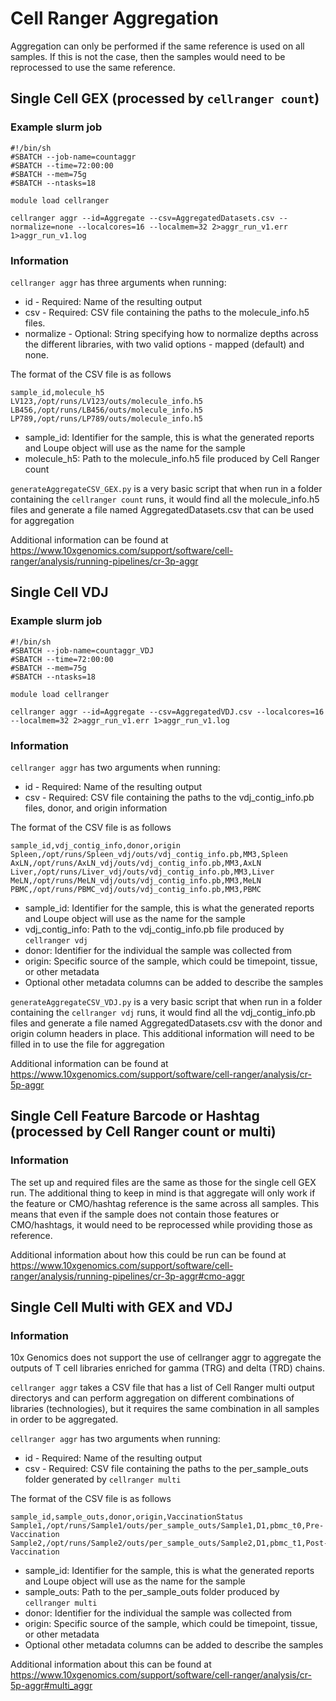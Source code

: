 # Cell Ranger Aggregation 

Aggregation can only be performed if the same reference is used on all samples. If this is not the case, then the samples would need to be reprocessed to use the same reference.

## Single Cell GEX (processed by `cellranger count`)

### Example slurm job

```
#!/bin/sh
#SBATCH --job-name=countaggr
#SBATCH --time=72:00:00
#SBATCH --mem=75g
#SBATCH --ntasks=18

module load cellranger

cellranger aggr --id=Aggregate --csv=AggregatedDatasets.csv --normalize=none --localcores=16 --localmem=32 2>aggr_run_v1.err 1>aggr_run_v1.log
```

### Information

`cellranger aggr` has three arguments when running:
* id - Required: Name of the resulting output
* csv - Required: CSV file containing the paths to the molecule_info.h5 files.
* normalize - Optional: String specifying how to normalize depths across the different libraries, with two valid options - mapped (default) and none. 

The format of the CSV file is as follows
```
sample_id,molecule_h5
LV123,/opt/runs/LV123/outs/molecule_info.h5
LB456,/opt/runs/LB456/outs/molecule_info.h5
LP789,/opt/runs/LP789/outs/molecule_info.h5
```
* sample_id: Identifier for the sample, this is what the generated reports and Loupe object will use as the name for the sample
* molecule_h5: Path to the molecule_info.h5 file produced by Cell Ranger count

`generateAggregateCSV_GEX.py` is a very basic script that when run in a folder containing the `cellranger count` runs, it would find all the molecule_info.h5 files and generate a file named AggregatedDatasets.csv that can be used for aggregation

Additional information can be found at https://www.10xgenomics.com/support/software/cell-ranger/analysis/running-pipelines/cr-3p-aggr

## Single Cell VDJ

### Example slurm job

```
#!/bin/sh
#SBATCH --job-name=countaggr_VDJ
#SBATCH --time=72:00:00
#SBATCH --mem=75g
#SBATCH --ntasks=18

module load cellranger

cellranger aggr --id=Aggregate --csv=AggregatedVDJ.csv --localcores=16 --localmem=32 2>aggr_run_v1.err 1>aggr_run_v1.log
```

### Information

`cellranger aggr` has two arguments when running:
* id - Required: Name of the resulting output
* csv - Required: CSV file containing the paths to the vdj_contig_info.pb files, donor, and origin information

The format of the CSV file is as follows
```
sample_id,vdj_contig_info,donor,origin
Spleen,/opt/runs/Spleen_vdj/outs/vdj_contig_info.pb,MM3,Spleen
AxLN,/opt/runs/AxLN_vdj/outs/vdj_contig_info.pb,MM3,AxLN
Liver,/opt/runs/Liver_vdj/outs/vdj_contig_info.pb,MM3,Liver
MeLN,/opt/runs/MeLN_vdj/outs/vdj_contig_info.pb,MM3,MeLN
PBMC,/opt/runs/PBMC_vdj/outs/vdj_contig_info.pb,MM3,PBMC
```
* sample_id: Identifier for the sample, this is what the generated reports and Loupe object will use as the name for the sample
* vdj_contig_info: Path to the vdj_contig_info.pb file produced by `cellranger vdj`
* donor: Identifier for the individual the sample was collected from
* origin: Specific source of the sample, which could be timepoint, tissue, or other metadata
* Optional other metadata columns can be added to describe the samples

`generateAggregateCSV_VDJ.py` is a very basic script that when run in a folder containing the `cellranger vdj` runs, it would find all the vdj_contig_info.pb files and generate a file named AggregatedDatasets.csv with the donor and origin column headers in place. This additional information will need to be filled in to use the file for aggregation

Additional information can be found at https://www.10xgenomics.com/support/software/cell-ranger/analysis/cr-5p-aggr

## Single Cell Feature Barcode or Hashtag (processed by Cell Ranger count or multi)

### Information

The set up and required files are the same as those for the single cell GEX run. The additional thing to keep in mind is that aggregate will only work if the feature or CMO/hashtag reference is the same across all samples. This means that even if the sample does not contain those features or CMO/hashtags, it would need to be reprocessed while providing those as reference.

Additional information about how this could be run can be found at https://www.10xgenomics.com/support/software/cell-ranger/analysis/running-pipelines/cr-3p-aggr#cmo-aggr

## Single Cell Multi with GEX and VDJ

### Information

10x Genomics does not support the use of cellranger aggr to aggregate the outputs of T cell libraries enriched for gamma (TRG) and delta (TRD) chains.

`cellranger aggr` takes a CSV file that has a list of Cell Ranger multi output directorys and can perform aggregation on different combinations of libraries (technologies), but it requires the same combination in all samples in order to be aggregated.

`cellranger aggr` has two arguments when running:
* id - Required: Name of the resulting output
* csv - Required: CSV file containing the paths to the per_sample_outs folder generated by `cellranger multi` 

The format of the CSV file is as follows
```
sample_id,sample_outs,donor,origin,VaccinationStatus
Sample1,/opt/runs/Sample1/outs/per_sample_outs/Sample1,D1,pbmc_t0,Pre-Vaccination
Sample2,/opt/runs/Sample2/outs/per_sample_outs/Sample2,D1,pbmc_t1,Post-Vaccination
```
* sample_id: Identifier for the sample, this is what the generated reports and Loupe object will use as the name for the sample
* sample_outs: Path to the per_sample_outs folder produced by `cellranger multi`
* donor: Identifier for the individual the sample was collected from
* origin: Specific source of the sample, which could be timepoint, tissue, or other metadata
* Optional other metadata columns can be added to describe the samples

Additional information about this can be found at https://www.10xgenomics.com/support/software/cell-ranger/analysis/cr-5p-aggr#multi_aggr
